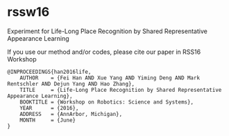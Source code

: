 # rssw16
Experiment for Life-Long Place Recognition by Shared Representative Appearance Learning

If you use our method and/or codes, please cite our paper in RSS16 Workshop
```
@INPROCEEDINGS{han2016life, 
    AUTHOR    = {Fei Han AND Xue Yang AND Yiming Deng AND Mark Rentschler AND Dejun Yang AND Hao Zhang}, 
    TITLE     = {Life-Long Place Recognition by Shared Representative Appearance Learning}, 
    BOOKTITLE = {Workshop on Robotics: Science and Systems}, 
    YEAR      = {2016}, 
    ADDRESS   = {AnnArbor, Michigan}, 
    MONTH     = {June}
} 
```
